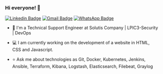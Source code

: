 ### Hi everyone! 👋

[![Linkedin Badge](https://img.shields.io/badge/-Dionatas-blue?style=flat-square&logo=Linkedin&logoColor=white&link=https://www.linkedin.com/in/Dionatas/)](https://www.linkedin.com/in/dionatas-queiroz-829a2620/)  [![Gmail Badge](https://img.shields.io/badge/-lpicba@gmail.com-c14438?style=flat-square&logo=Gmail&logoColor=white&link=mailto:lpicba@gmail.com)](mailto:lpicba@gmail.com) [![WhatsApp Badge](https://img.shields.io/badge/-WhatsApp-26B03D?style=flat-square&logo=WhatsApp&logoColor=white&link=https://api.whatsapp.com/send?phone=5571996662012)](https://api.whatsapp.com/send?phone=5571996662012)

- :punch: I'm a Technical Support Engineer at Solutis Company | LPIC3-Security | DevOps

- 💻 I am currently working on the development of a website in HTML, CSS and Javascript.

- :star:  Ask me about technologies as Git, Docker, Kubernetes, Jenkins, Ansible, Terraform, Kibana, Logstash, Elasticsearch, Filebeat, Graylog




<!--
**Dionatas/Dionatas** is a ✨ _special_ ✨ repository because its `README.md` (this file) appears on your GitHub profile.

Here are some ideas to get you started:

- 🔭 I’m currently working on ...
- 🌱 I’m currently learning ...
- 👯 I’m looking to collaborate on ...
- 🤔 I’m looking for help with ...
- 💬 Ask me about ...
- 📫 How to reach me: ...
- 😄 Pronouns: ...
- ⚡ Fun fact: ...
-->
